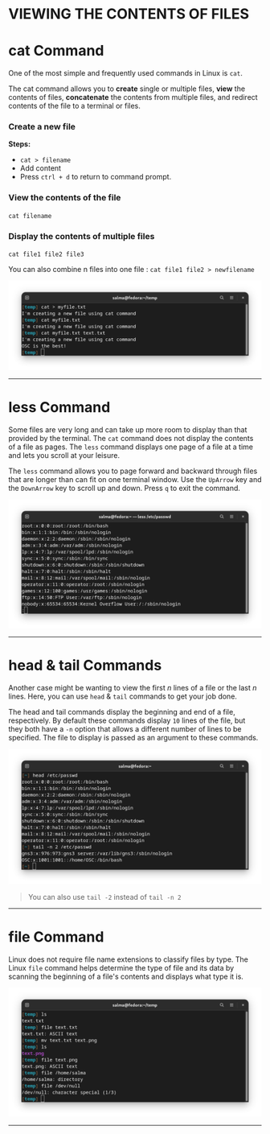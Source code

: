 # VIEWING THE CONTENTS OF FILES

# cat Command

One of the most simple and frequently used commands in Linux is `cat`.

The cat command allows you to **create** single or multiple files, **view** the contents of files, **concatenate** the contents from multiple files, and redirect contents of the file to a terminal or files.

### Create a new file

**Steps:**

- `cat > filename`
- Add content
- Press `ctrl + d` to return to command prompt.

### View the contents of the file

`cat filename`

### Display the contents of multiple files

`cat file1 file2 file3`

You can also combine n files into one file : `cat file1 file2 > newfilename`

![cat](imgs/cat.png)

---------------------------------------------------------------

# less Command

Some files are very long and can take up more room to display than that provided by the terminal. The `cat` command does not display the contents of a file as pages. The `less` command displays one page of a file at a time and lets you scroll at your leisure.

The `less` command allows you to page forward and backward through files that are longer than can fit on one terminal window. Use the `UpArrow` key and the `DownArrow` key to scroll up and
down. Press `q` to exit the command.

![less](imgs/less.png)

---------------------------------------------------------------

# head & tail Commands

Another case might be wanting to view the first *n* lines of a file or the last *n* lines. Here, you can use `head` & `tail` commands to get your job done.

The head and tail commands display the beginning and end of a file, respectively. By default these commands display `10` lines of the file, but they both have a `-n` option that allows a different number of lines to be specified. The file to display is passed as an argument to these commands.

![](imgs/head-tail.png)


> You can also use `tail -2` instead of `tail -n 2`

---------------------------------------------------------------

# file Command

Linux does not require file name extensions to classify files by type. The Linux `file` command helps determine the type of file and its data by scanning the beginning of a file's contents and displays what type it is. 

![file command](imgs/file.png)

---------------------------------------------------------------